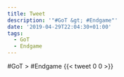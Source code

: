 ```yaml
---
title: Tweet
description: '"#GoT &gt; #Endgame"'
date: '2019-04-29T22:04:30+01:00'
tags:
  - GoT
  - Endgame
---
```

#GoT &gt; #Endgame
      {{< tweet 0 0 >}}
    
